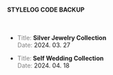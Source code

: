 <style>
  .gray { color: gray; }
  .sm { font-size: 14px; }
</style>
<h4>STYLELOG CODE BACKUP</h4>
<br />
<ul>
  <li>
    <p>
      <span class="gray sm">Title:</span> <strong>Silver Jewelry Collection</strong>
      <br />
      <span class="gray sm">Date:</span> 2024. 03. 27
    </p>
  </li>
  <li>
    <p>
      <span class="gray sm">Title:</span><strong> Self Wedding Collection</strong>
      <br />
      <span class="gray sm">Date:</span> 2024. 04. 18
    </p>
  </li>
</ul>
